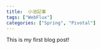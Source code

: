 ```yaml
---
title:  小池記事
tags: ["WebFlux"]
categories: ["Spring", "Pivotal"]
---
```


This is my first blog post!
